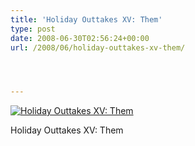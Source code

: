 ```yaml
---
title: 'Holiday Outtakes XV: Them'
type: post
date: 2008-06-30T02:56:24+00:00
url: /2008/06/holiday-outtakes-xv-them/




---
```

<div class="flickr">
  <a href="http://www.flickr.com/photos/schreibblogade/2624568163/" title="Holiday Outtakes XV: Them"><img src="//farm4.static.flickr.com/3023/2624568163_ccb417099a.jpg" alt="Holiday Outtakes XV: Them" /></a></p>

  <p>
    Holiday Outtakes XV: Them
  </p>
</div>

